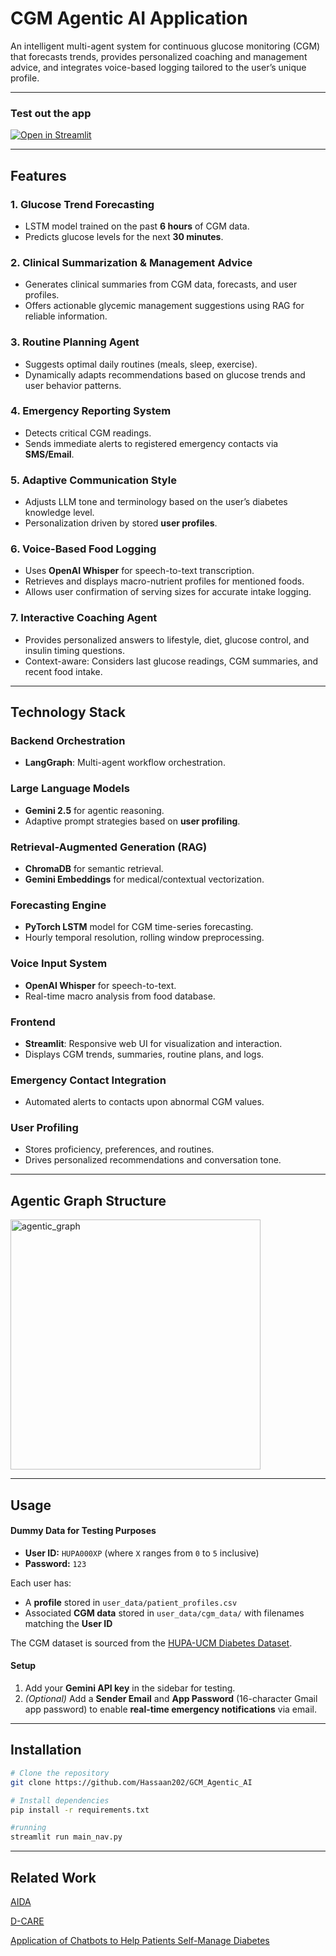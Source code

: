 # CGM Agentic AI Application

An intelligent multi-agent system for continuous glucose monitoring (CGM) that forecasts trends, provides personalized coaching and management advice, and integrates voice-based logging tailored to the user’s unique profile.

---

### Test out the app

<p>
  <a href="[https://gcmagenticai-9bfwiufmadlsyhesphs4hi.streamlit.app/](https://glucose-forecasting-and-multiagent-systems.streamlit.app/)" target="_blank">
    <img src="https://static.streamlit.io/badges/streamlit_badge_black_white.svg" alt="Open in Streamlit"/>
  </a>
</p>

---
## Features

### **1. Glucose Trend Forecasting**
- LSTM model trained on the past **6 hours** of CGM data.
- Predicts glucose levels for the next **30 minutes**.

### **2. Clinical Summarization & Management Advice**
- Generates clinical summaries from CGM data, forecasts, and user profiles.
- Offers actionable glycemic management suggestions using RAG for reliable information.

### **3. Routine Planning Agent**
- Suggests optimal daily routines (meals, sleep, exercise).
- Dynamically adapts recommendations based on glucose trends and user behavior patterns.

### **4. Emergency Reporting System**
- Detects critical CGM readings.
- Sends immediate alerts to registered emergency contacts via **SMS/Email**.

### **5. Adaptive Communication Style**
- Adjusts LLM tone and terminology based on the user’s diabetes knowledge level.
- Personalization driven by stored **user profiles**.

### **6. Voice-Based Food Logging**
- Uses **OpenAI Whisper** for speech-to-text transcription.
- Retrieves and displays macro-nutrient profiles for mentioned foods.
- Allows user confirmation of serving sizes for accurate intake logging.

### **7. Interactive Coaching Agent**
- Provides personalized answers to lifestyle, diet, glucose control, and insulin timing questions.
- Context-aware: Considers last glucose readings, CGM summaries, and recent food intake.

---

## Technology Stack

### **Backend Orchestration**
- **LangGraph**: Multi-agent workflow orchestration.

### **Large Language Models**
- **Gemini 2.5** for agentic reasoning.
- Adaptive prompt strategies based on **user profiling**.

### **Retrieval-Augmented Generation (RAG)**
- **ChromaDB** for semantic retrieval.
- **Gemini Embeddings** for medical/contextual vectorization.

### **Forecasting Engine**
- **PyTorch LSTM** model for CGM time-series forecasting.
- Hourly temporal resolution, rolling window preprocessing.

### **Voice Input System**
- **OpenAI Whisper** for speech-to-text.
- Real-time macro analysis from food database.

### **Frontend**
- **Streamlit**: Responsive web UI for visualization and interaction.
- Displays CGM trends, summaries, routine plans, and logs.

### **Emergency Contact Integration**
- Automated alerts to contacts upon abnormal CGM values.

### **User Profiling**
- Stores proficiency, preferences, and routines.
- Drives personalized recommendations and conversation tone.

---
## Agentic Graph Structure
<img width="400" alt="agentic_graph" src="https://github.com/user-attachments/assets/a4b3ee40-9297-48cd-bba9-4acbf79b3b08" />

---
## Usage

#### Dummy Data for Testing Purposes
- **User ID:** `HUPA000XP` (where `X` ranges from `0` to `5` inclusive)  
- **Password:** `123`

Each user has:  
- A **profile** stored in `user_data/patient_profiles.csv`  
- Associated **CGM data** stored in `user_data/cgm_data/` with filenames matching the **User ID**  

The CGM dataset is sourced from the [HUPA-UCM Diabetes Dataset](https://data.mendeley.com/datasets/3hbcscwz44/1).  

#### Setup

1. Add your **Gemini API key** in the sidebar for testing.  
2. *(Optional)* Add a **Sender Email** and **App Password** (16-character Gmail app password) to enable **real-time emergency notifications** via email.  

---
## Installation

```bash
# Clone the repository
git clone https://github.com/Hassaan202/GCM_Agentic_AI

# Install dependencies
pip install -r requirements.txt

#running
streamlit run main_nav.py
```

---
## Related Work
[AIDA](https://link.springer.com/article/10.1007/s44163-021-00005-1)

[D-CARE](https://www.scitepress.org/Papers/2025/132666/132666.pdf)

[Application of Chatbots to Help Patients Self-Manage Diabetes](https://pubmed.ncbi.nlm.nih.gov/39626235/)

